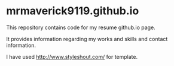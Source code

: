 # mrmaverick9119.github.io

This repository contains code for my resume github.io page.

It provides information regarding my works and skills and contact information.

I have used http://www.styleshout.com/ for template.
